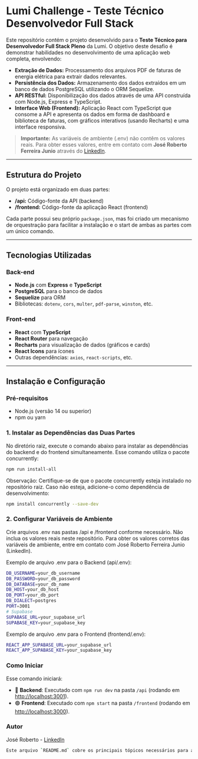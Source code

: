 # Lumi Challenge - Teste Técnico Desenvolvedor Full Stack

Este repositório contém o projeto desenvolvido para o **Teste Técnico para Desenvolvedor Full Stack Pleno** da Lumi. O objetivo deste desafio é demonstrar habilidades no desenvolvimento de uma aplicação web completa, envolvendo:

- **Extração de Dados:** Processamento dos arquivos PDF de faturas de energia elétrica para extrair dados relevantes.
- **Persistência dos Dados:** Armazenamento dos dados extraídos em um banco de dados PostgreSQL utilizando o ORM Sequelize.
- **API RESTful:** Disponibilização dos dados através de uma API construída com Node.js, Express e TypeScript.
- **Interface Web (Frontend):** Aplicação React com TypeScript que consome a API e apresenta os dados em forma de dashboard e biblioteca de faturas, com gráficos interativos (usando Recharts) e uma interface responsiva.

> **Importante:** As variáveis de ambiente (.env) não contêm os valores reais. Para obter esses valores, entre em contato com **José Roberto Ferreira Junio** através do [LinkedIn](https://www.linkedin.com/in/jos%C3%A9-roberto-dev/).

---

## Estrutura do Projeto

O projeto está organizado em duas partes:

- **/api:** Código-fonte da API (backend)  
- **/frontend:** Código-fonte da aplicação React (frontend)

Cada parte possui seu próprio `package.json`, mas foi criado um mecanismo de orquestração para facilitar a instalação e o start de ambas as partes com um único comando.

---

## Tecnologias Utilizadas

### Back-end
- **Node.js** com **Express** e **TypeScript**
- **PostgreSQL** para o banco de dados
- **Sequelize** para ORM
- Bibliotecas: `dotenv`, `cors`, `multer`, `pdf-parse`, `winston`, etc.

### Front-end
- **React** com **TypeScript**
- **React Router** para navegação
- **Recharts** para visualização de dados (gráficos e cards)
- **React Icons** para ícones
- Outras dependências: `axios`, `react-scripts`, etc.

---

## Instalação e Configuração

### Pré-requisitos
- Node.js (versão 14 ou superior)
- npm ou yarn


### 1. Instalar as Dependências das Duas Partes
No diretório raiz, execute o comando abaixo para instalar as dependências do backend e do frontend simultaneamente. Esse comando utiliza o pacote concurrently:

```bash
npm run install-all
```
Observação: Certifique-se de que o pacote concurrently esteja instalado no repositório raiz. Caso não esteja, adicione-o como dependência de desenvolvimento:

```bash
npm install concurrently --save-dev
```

### 2. Configurar Variáveis de Ambiente
Crie arquivos .env nas pastas /api e /frontend conforme necessário. Não inclua os valores reais neste repositório.
Para obter os valores corretos das variáveis de ambiente, entre em contato com José Roberto Ferreira Junio (LinkedIn).

Exemplo de arquivo .env para o Backend (api/.env):
```bash
DB_USERNAME=your_db_username
DB_PASSWORD=your_db_password
DB_DATABASE=your_db_name
DB_HOST=your_db_host
DB_PORT=your_db_port
DB_DIALECT=postgres
PORT=3001
# Supabase
SUPABASE_URL=your_supabase_url
SUPABASE_KEY=your_supabase_key

```

Exemplo de arquivo .env para o Frontend (frontend/.env):
```bash
REACT_APP_SUPABASE_URL=your_supabase_url
REACT_APP_SUPABASE_KEY=your_supabase_key
```

### Como Iniciar

Esse comando iniciará:
- 🔵 **Backend**: Executado com `npm run dev` na pasta `/api` (rodando em [http://localhost:3001](http://localhost:3001)).
- 🟢 **Frontend**: Executado com `npm start` na pasta `/frontend` (rodando em [http://localhost:3000](http://localhost:3000)).


### Autor
José Roberto - [LinkedIn](https://www.linkedin.com/in/jos%C3%A9-roberto-dev/)

```bash
Este arquivo `README.md` cobre os principais tópicos necessários para a documentação do seu projeto, como a instalação, configuração, execução, tecnologias utilizadas, e outras informações relevantes. Certifique-se de ajustar as variáveis de ambiente e os links conforme o necessário.
```
